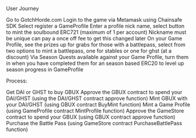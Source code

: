 User Journey

Go to GotchHorde.com
Login to the game via Metamask using Chainsafe SDK
Select register a GameProfile
Enter a profile nick name, select button to mint the soulbound ERC721 (maximum of 1 per account)
Nickname must be unique can pay a once off fee to get this changed later
On your Game Profile, see the prizes up for grabs for those with a battlepass, select from two options to mint a battlepass, one for stables or one for ghst (at a discount)
Via Season Quests available against your Game Profile, turn them in when you have completed them for an season based ERC20 to level up season progress in GameProfile

Process:

Get DAI or GHST to buy GBUX
Approve the GBUX contract to spend your DAI/GHST (using the DAI/GHST contract approve function)
Mint GBUX with your DAI/GHST (using GBUX contract BuyMint function)
Mint a Game Profile (using GameProfile contract MintProfile function)
Approve the GameStore contract to spend your GBUX (using GBUX contract approve function)
Purchase the Battle Pass (using GameStore contract PurchaseBattlePass function)
